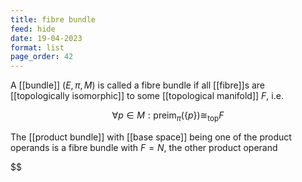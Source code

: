 ```yaml
---
title: fibre bundle
feed: hide
date: 19-04-2023
format: list
page_order: 42
---
```



A [[bundle]] $(E, \pi, M)$ is called a fibre bundle if all [[fibre]]s are [[topologically isomorphic]] to some [[topological manifold]] $F$, i.e.

$$\forall p \in M: \text{preim}_\pi(\{p\}) \cong_\text{top} F$$


The [[product bundle]] with [[base space]] being one of the product operands is a fibre bundle with $F=N$, the other product operand

$$